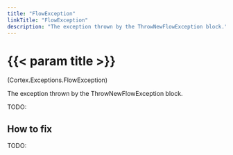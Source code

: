 ```yaml
---
title: "FlowException"
linkTitle: "FlowException"
description: "The exception thrown by the ThrowNewFlowException block."
---
```


# {{< param title >}}

<p class="namespace">(Cortex.Exceptions.FlowException)</p>

The exception thrown by the ThrowNewFlowException block.

TODO:

## How to fix

TODO:
